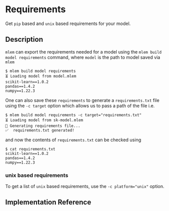 # Requirements

Get `pip` based and `unix` based requirements for your model.

## Description

`mlem` can export the requirements needed for a model using the
`mlem build model requirements` command, where `model` is the path to model
saved via `mlem`

```cli
$ mlem build model requirements
⏳️ Loading model from model.mlem
scikit-learn==1.0.2
pandas==1.4.2
numpy==1.22.3
```

One can also save these `requirements` to generate a `requirements.txt` file
using the `-c target` option which allows us to pass a path of the file i.e.

```cli
$ mlem build model requirements -c target="requirements.txt"
⏳️ Loading model from sk-model.mlem
💼 Generating requirements file...
✅  requirements.txt generated!
```

and now the contents of `requirements.txt` can be checked using

```cli
$ cat requirements.txt
scikit-learn==1.0.2
pandas==1.4.2
numpy==1.22.3
```

### unix based requirements

To get a list of `unix` based requirements, use the `-c platform="unix"` option.

## Implementation Reference
